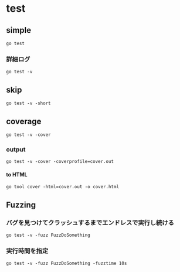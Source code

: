 # test

## simple

```
go test
```

### 詳細ログ

```
go test -v
```

## skip

```
go test -v -short
```

## coverage

```
go test -v -cover
```

### output

```
go test -v -cover -coverprofile=cover.out
```

#### to HTML

```
go tool cover -html=cover.out -o cover.html
```
## Fuzzing

### バグを見つけてクラッシュするまでエンドレスで実行し続ける

```
go test -v -fuzz FuzzDoSomething
```

### 実行時間を指定

```
go test -v -fuzz FuzzDoSomething -fuzztime 10s
```
